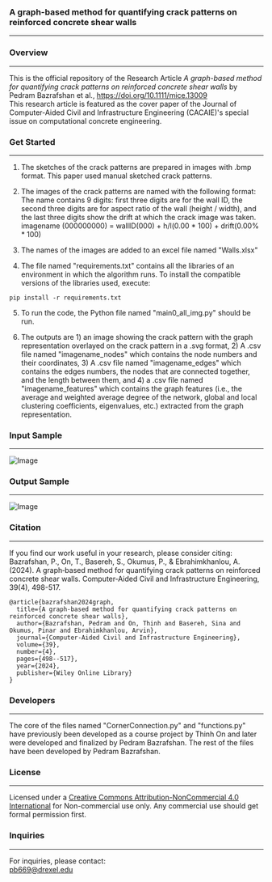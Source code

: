 ### **A graph-based method for quantifying crack patterns on reinforced concrete shear walls**
---


### **Overview**
---
This is the official repository of the Research Article _A graph-based method for quantifying crack patterns on reinforced concrete shear walls_ by Pedram Bazrafshan et al.,
https://doi.org/10.1111/mice.13009  
This research article is featured as the cover paper of the Journal of Computer-Aided Civil and Infrastructure Engineering (CACAIE)'s special issue on computational concrete engineering.


### **Get Started**
---
1. The sketches of the crack patterns are prepared in images with .bmp format. This paper used manual sketched crack patterns.

2. The images of the crack patterns are named with the following format:    The name contains 9 digits: first three digits are for the wall ID, the second three digits are for aspect ratio of the wall (height / width), and the last three digits show the drift at which the crack image was taken.
    imagename (000000000) = wallID(000) + h/l(0.00 * 100) + drift(0.00% * 100)

3. The names of the images are added to an excel file named "Walls.xlsx"

4. The file named "requirements.txt" contains all the libraries of an environment in which the algorithm runs. To install the compatible versions of the libraries used, execute:  
```
pip install -r requirements.txt
```

5. To run the code, the Python file named "main0_all_img.py" should be run.

6. The outputs are 1) an image showing the crack pattern with the graph representation overlayed on the crack pattern in a .svg format, 2) A .csv file named "imagename_nodes" which contains the node numbers and their coordinates, 3) A .csv file named "imagename_edges" which contains the edges numbers, the nodes that are connected together, and the length between them, and 4) a .csv file named "imagename_features" which contains the graph features (i.e., the average and weighted average degree of the network, global and local clustering coefficients, eigenvalues, etc.) extracted from the graph representation.


### **Input Sample**
---
![Image](https://github.com/users/PedramBazrafshan/projects/1/assets/83833578/1be81dd0-0e56-4378-bba0-291f73155b51)


### **Output Sample**
---
![Image](https://github.com/users/PedramBazrafshan/projects/1/assets/83833578/4253cb9b-7383-493e-86b2-55efe5e7e292)


### **Citation**
---
If you find our work useful in your research, please consider citing:  
Bazrafshan, P., On, T., Basereh, S., Okumus, P., & Ebrahimkhanlou, A. (2024). A graph‐based method for quantifying crack patterns on reinforced concrete shear walls. Computer‐Aided Civil and Infrastructure Engineering, 39(4), 498-517.
```
@article{bazrafshan2024graph,
  title={A graph-based method for quantifying crack patterns on reinforced concrete shear walls},
  author={Bazrafshan, Pedram and On, Thinh and Basereh, Sina and Okumus, Pinar and Ebrahimkhanlou, Arvin},
  journal={Computer-Aided Civil and Infrastructure Engineering},
  volume={39},
  number={4},
  pages={498--517},
  year={2024},
  publisher={Wiley Online Library}
}
```

### **Developers**
---
The core of the files named "CornerConnection.py" and "functions.py" have previously been developed as a course project by Thinh On and later were developed and finalized by Pedram Bazrafshan. The rest of the files have been developed by Pedram Bazrafshan.

### **License**
---
Licensed under a [Creative Commons Attribution-NonCommercial 4.0 International](https://creativecommons.org/licenses/by-nc/4.0/) for Non-commercial use only. Any commercial use should get formal permission first.


### **Inquiries**
---
For inquiries, please contact:  
pb669@drexel.edu
